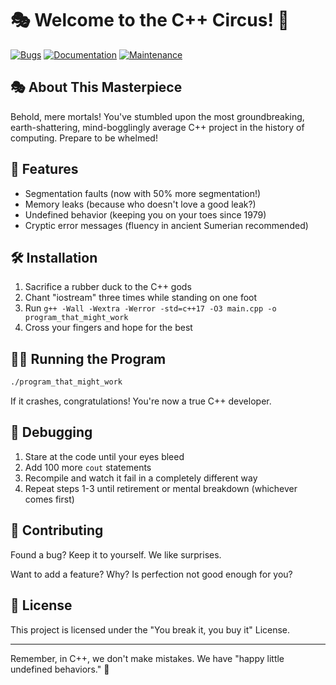 # 🎭 Welcome to the C++ Circus! 🎪

[![Bugs](https://img.shields.io/badge/bugs-feature-brightgreen.svg)](https://www.wikihow.com/Deal-With-Stress)
[![Documentation](https://img.shields.io/badge/docs-lol%20what%20docs%3F-red.svg)](https://en.wikipedia.org/wiki/Confusion)
[![Maintenance](https://img.shields.io/badge/Maintained%3F-you%20bet%20(sarcastically)-blue.svg)](https://www.youtube.com/watch?v=dQw4w9WgXcQ)

## 🎭 About This Masterpiece

Behold, mere mortals! You've stumbled upon the most groundbreaking, earth-shattering, mind-bogglingly average C++ project in the history of computing. Prepare to be whelmed!

## 🚀 Features

- Segmentation faults (now with 50% more segmentation!)
- Memory leaks (because who doesn't love a good leak?)
- Undefined behavior (keeping you on your toes since 1979)
- Cryptic error messages (fluency in ancient Sumerian recommended)

## 🛠 Installation

1. Sacrifice a rubber duck to the C++ gods
2. Chant "iostream" three times while standing on one foot
3. Run `g++ -Wall -Wextra -Werror -std=c++17 -O3 main.cpp -o program_that_might_work`
4. Cross your fingers and hope for the best

## 🏃‍♂️ Running the Program

```bash
./program_that_might_work
```

If it crashes, congratulations! You're now a true C++ developer.

## 🐛 Debugging

1. Stare at the code until your eyes bleed
2. Add 100 more `cout` statements
3. Recompile and watch it fail in a completely different way
4. Repeat steps 1-3 until retirement or mental breakdown (whichever comes first)

## 🤝 Contributing

Found a bug? Keep it to yourself. We like surprises.

Want to add a feature? Why? Is perfection not good enough for you?

## 📜 License

This project is licensed under the "You break it, you buy it" License. 

---

Remember, in C++, we don't make mistakes. We have "happy little undefined behaviors." 🎨
